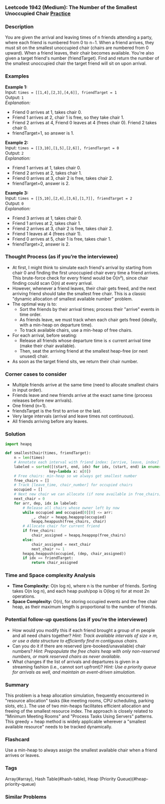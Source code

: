 ### Leetcode 1942 (Medium): The Number of the Smallest Unoccupied Chair [Practice](https://leetcode.com/problems/the-number-of-the-smallest-unoccupied-chair)

### Description  
You are given the arrival and leaving times of n friends attending a party, where each friend is numbered from 0 to n−1. When a friend arrives, they must sit on the smallest unoccupied chair (chairs are numbered from 0 upward). When a friend leaves, their chair becomes available. You're also given a target friend's number (friendTarget). Find and return the number of the smallest unoccupied chair the target friend will sit on upon arrival.

### Examples  

**Example 1:**  
Input: `times = [[1,4],[2,3],[4,6]], friendTarget = 1`  
Output: `1`  
*Explanation:*
- Friend 0 arrives at 1, takes chair 0.
- Friend 1 arrives at 2, chair 1 is free, so they take chair 1.
- Friend 2 arrives at 4, Friend 0 leaves at 4 (frees chair 0). Friend 2 takes chair 0.
- friendTarget=1, so answer is 1.

**Example 2:**  
Input: `times = [[3,10],[1,5],[2,6]], friendTarget = 0`  
Output: `2`  
*Explanation:*
- Friend 1 arrives at 1, takes chair 0.
- Friend 2 arrives at 2, takes chair 1.
- Friend 0 arrives at 3, chair 2 is free, takes chair 2.
- friendTarget=0, answer is 2.

**Example 3:**  
Input: `times = [[5,10],[2,4],[3,6],[1,7]], friendTarget = 2`  
Output: `0`  
*Explanation:*
- Friend 3 arrives at 1, takes chair 0.
- Friend 1 arrives at 2, takes chair 1.
- Friend 2 arrives at 3, chair 2 is free, takes chair 2.
- Friend 1 leaves at 4 (frees chair 1).
- Friend 0 arrives at 5, chair 1 is free, takes chair 1.
- friendTarget=2, answer is 2.

### Thought Process (as if you’re the interviewee)  
- At first, I might think to simulate each friend's arrival by starting from chair 0 and finding the first unoccupied chair every time a friend arrives. This brute-force check for every friend would be O(n²), since chair finding could scan O(n) at every arrival.
- However, whenever a friend leaves, their chair gets freed, and the next arriving friend should take the smallest free chair. This is a classic "dynamic allocation of smallest available number" problem.
- The optimal way is to:
  - Sort the friends by their arrival times; process their "arrive" events in time order.
  - As friends leave, we must track when each chair gets freed (ideally, with a min-heap on departure time).
  - To track available chairs, use a min-heap of free chairs.
- For each arrival, before seating:
  - Release all friends whose departure time is ≤ current arrival time (make their chair available).
  - Then, seat the arriving friend at the smallest heap-free (or next unused) chair.
- As soon as the target friend sits, we return their chair number.

### Corner cases to consider  
- Multiple friends arrive at the same time (need to allocate smallest chairs in input order).
- Friends leave and new friends arrive at the exact same time (process releases before new arrivals).
- One friend (n=1).
- friendsTarget is the first to arrive or the last.
- Very large intervals (arrival and leave times not continuous).
- All friends arriving before any leaves.

### Solution

```python
import heapq

def smallestChair(times, friendTarget):
    n = len(times)
    # Annotate each interval with friend index: [arrive, leave, index]
    labeled = sorted([(start, end, idx) for idx, (start, end) in enumerate(times)],
                    key=lambda x: x[0])
    # Free chairs: min-heap so we always get smallest number
    free_chairs = []
    # Track [leave_time, chair_number] for occupied chairs
    occupied = []
    # Next new chair we can allocate (if none available in free_chairs)
    next_chair = 0
    for arr, dep, idx in labeled:
        # Release all chairs whose owner left by now
        while occupied and occupied[0][0] <= arr:
            _, chair = heapq.heappop(occupied)
            heapq.heappush(free_chairs, chair)
        # Allocate chair for current friend
        if free_chairs:
            chair_assigned = heapq.heappop(free_chairs)
        else:
            chair_assigned = next_chair
            next_chair += 1
        heapq.heappush(occupied, (dep, chair_assigned))
        if idx == friendTarget:
            return chair_assigned
```

### Time and Space complexity Analysis  

- **Time Complexity:** O(n log n), where n is the number of friends. Sorting takes O(n log n), and each heap push/pop is O(log n) for at most 2n operations.
- **Space Complexity:** O(n), for storing occupied events and the free chair heap, as their maximum length is proportional to the number of friends.

### Potential follow-up questions (as if you’re the interviewer)  

- How would you modify this if each friend brought a group of m people and all need chairs together?
  *Hint: Track available intervals of size ≥ m, or use a data structure to efficiently find m contiguous chairs.*
- Can you do it if there are reserved (pre-booked/unavailable) chair numbers?
  *Hint: Prepopulate the free chairs heap with only non-reserved numbers, or mark reserved chairs as never available.*
- What changes if the list of arrivals and departures is given in a streaming fashion (i.e., cannot sort upfront)?
  *Hint: Use a priority queue for arrivals as well, and maintain an event-driven simulation.*

### Summary
This problem is a heap allocation simulation, frequently encountered in "resource allocation" tasks (like meeting rooms, CPU scheduling, parking slots, etc.). The use of two min-heaps facilitates efficient allocation and freeing of the smallest resource index. The approach is closely related to "Minimum Meeting Rooms" and "Process Tasks Using Servers" patterns. This greedy + heap method is widely applicable wherever a "smallest available resource" needs to be tracked dynamically.


### Flashcard
Use a min-heap to always assign the smallest available chair when a friend arrives or leaves.

### Tags
Array(#array), Hash Table(#hash-table), Heap (Priority Queue)(#heap-priority-queue)

### Similar Problems
